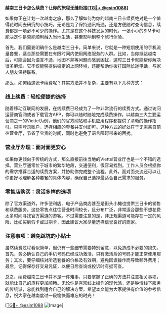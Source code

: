 **越南三日卡怎么续费？让你的旅程无缝衔接[[TG💪+ @esim1088](https://t.me/s/esim1088)]**

如果你正在计划一次越南之旅，那么了解如何为你的越南三日卡续费绝对是一个值得花时间去研究的小技巧。无论是为了保持通讯畅通，还是方便随时查询信息，续费都是一项必不可少的操作。尤其是在这个科技发达的时代，一张小小的SIM卡可能决定你是否能顺利融入当地生活，甚至影响到整个旅行体验。

首先，我们需要明确什么是越南三日卡。简单来说，它就是一种短期使用的手机流量套餐，适合那些需要在有限时间内使用网络服务的人群。比如，当你抵达越南后，可能会因为语言不通、地图不熟等问题而感到困扰，这时三日卡就能帮你解决很多麻烦。它不仅能够提供稳定的上网环境，还能帮助你拨打国际长途电话，与家人朋友保持联系。

那么，如何给这张卡续费呢？其实方法并不复杂，主要有以下几种方式：

### 线上续费：轻松便捷的选择

随着移动互联网的发展，在线续费已经成为了一种非常流行的续费方式。通过访问运营商官网或者下载官方APP，你可以随时随地完成续费操作。以越南三大主要运营商之一的Viettel为例，他们的官方网站和手机应用程序都提供了清晰的操作指引。只需登录账户，选择相应的套餐并支付即可。这种方式的好处在于无需亲自前往营业厅，节省了宝贵的时间，同时也避免了语言障碍带来的困扰。

### 营业厅办理：面对面更安心

如果你更倾向于传统的方式，那么直接前往当地的Viettel营业厅也是一个不错的选择。营业厅通常位于城市的繁华地段，交通便利，很容易找到。工作人员会根据你的需求推荐合适的续费方案，并协助你完成整个流程。此外，面对面交流还可以让你更好地理解各种套餐的具体内容，确保自己选择最适合自己需求的服务。

### 零售店购买：灵活多样的选项

除了官方渠道外，许多便利店、电子产品商店甚至是街头小摊也提供三日卡的销售和续费服务。这些零售点往往营业时间较长，且分布广泛，非常适合那些不想花费太多时间寻找官方渠道的游客。不过需要注意的是，非正规渠道可能存在一定的风险，比如买到假卡或过期卡，因此建议大家尽量选择信誉良好的商家。

### 注意事项：避免踩坑的小贴士

虽然续费过程看似简单，但仍有一些细节需要特别留意，以免造成不必要的损失。首先，务必确认自己的手机号码已经成功激活，只有激活后的号码才能正常使用服务；其次，要仔细核对所选套餐的价格及有效期，避免因误操作而导致额外费用；最后，记得保存好交易凭证，以便日后查询或投诉时有据可查。

总之，续费越南三日卡并不是一件难事，只要掌握了正确的方法并注意相关事项，就能让自己的旅程更加顺畅。无论你是喜欢线上操作的现代派，还是钟情线下服务的传统派，总能找到适合自己的解决方案。希望本文能为大家提供有价值的参考信息，祝大家在越南度过一段愉快而难忘的时光！

[[TG💪+ @esim1088](https://t.me/s/esim1088) ![Image](https://i.postimg.cc/4NQfJmqS/Snipaste-2025-05-13-00-14-12.png)]